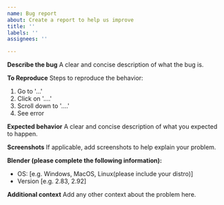 ```yaml
---
name: Bug report
about: Create a report to help us improve
title: ''
labels: ''
assignees: ''

---
```


**Describe the bug**
A clear and concise description of what the bug is.

**To Reproduce**
Steps to reproduce the behavior:
1. Go to '...'
2. Click on '....'
3. Scroll down to '....'
4. See error

**Expected behavior**
A clear and concise description of what you expected to happen.

**Screenshots**
If applicable, add screenshots to help explain your problem.

**Blender (please complete the following information):**
 - OS: [e.g. Windows, MacOS, Linux(please include your distro)]
 - Version [e.g. 2.83, 2.92]

**Additional context**
Add any other context about the problem here.
